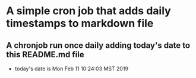 A simple cron job that adds daily timestamps to markdown file
============================================================
## A chronjob run once daily adding today's date to this README.md file
* today's date is Mon Feb 11 10:24:03 MST 2019
